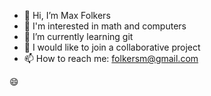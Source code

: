 - 👋 Hi, I’m Max Folkers
- 👀 I'm interested in math and computers
- 🌱 I’m currently learning git
- 💞️ I would like to join a collaborative project
- 📫 How to reach me: folkersm@gmail.com

:smile:

